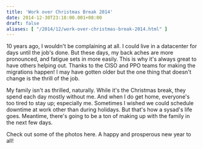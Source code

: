 ```yaml
---
title: 'Work over Christmas Break 2014'
date: 2014-12-30T23:18:00.001+08:00
draft: false
aliases: [ "/2014/12/work-over-christmas-break-2014.html" ]
---
```


10 years ago, I wouldn't be complaining at all. I could live in a datacenter for days until the job's done. But these days, my back aches are more pronounced, and fatigue sets in more easily. This is why it's always great to have others helping out. Thanks to the CISO and PPO teams for making the migrations happen! I may have gotten older but the one thing that doesn't change is the thrill of the job.  
  
My family isn't as thrilled, naturally. While it's the Christmas break, they spend each day mostly without me. And when I do get home, everyone's too tired to stay up; especially me. Sometimes I wished we could schedule downtime at work other than during holidays. But that's how a sysad's life goes. Meantime, there's going to be a ton of making up with the family in the next few days.  
  
Check out some of the photos here. A happy and prosperous new year to all!